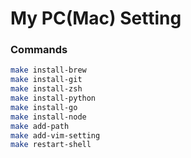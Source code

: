 # My PC(Mac) Setting
### Commands
```bash
make install-brew 
make install-git 
make install-zsh 
make install-python 
make install-go 
make install-node 
make add-path 
make add-vim-setting 
make restart-shell
```